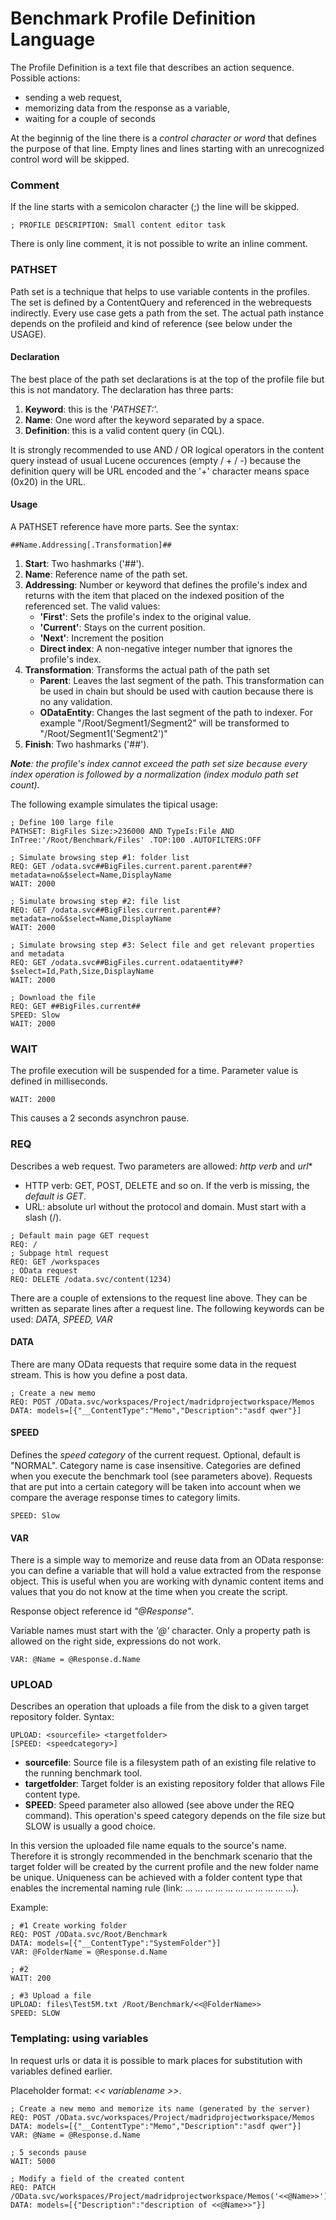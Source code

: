 # Benchmark Profile Definition Language
<a name="BenchmarkProfileDefinitionLanguage"></a>
The Profile Definition is a text file that describes an action sequence. 
Possible actions: 
 - sending a web request, 
 - memorizing data from the response as a variable, 
 - waiting for a couple of seconds
 
At the beginnig of the line there is a *control character or word* that defines the purpose of that line. Empty lines and lines starting with an unrecognized control word will be skipped.

### Comment
If the line starts with a semicolon character (;) the line will be skipped.
```text
; PROFILE DESCRIPTION: Small content editor task
```
There is only line comment, it is not possible to write an inline comment.

### PATHSET

Path set is a technique that helps to use variable contents in the profiles. The set is defined by a ContentQuery and referenced in the webrequests indirectly. Every use case gets a path from the set. The actual path instance depends on the profileid and kind of reference (see below under the USAGE).

#### Declaration

The best place of the path set declarations is 
at the top of the profile file but this is not mandatory. The declaration has three parts:
1. **Keyword**: this is the '*PATHSET:*'.
2. **Name**: One word after the keyword separated by a space.
3. **Definition**: this is a valid content query (in CQL).

It is strongly recommended to use AND / OR logical operators in the content query instead of usual Lucene occurences (empty / + / -) because the definition query will be URL encoded and the '+' character means space (0x20) in the URL.

#### Usage

A PATHSET reference have more parts. See the syntax:
```text
##Name.Addressing[.Transformation]##
```

1. **Start**: Two hashmarks ('##').
2. **Name**: Reference name of the path set.
3. **Addressing**: Number or keyword that defines the profile's index and returns with the item that placed on the indexed position of the referenced set. The valid values:
    - **'First'**: Sets the profile's index to the original value.
    - **'Current'**: Stays on the current position.
    - **'Next'**: Increment the position 
    - **Direct index**: A non-negative integer number that ignores the profile's index.
4.  **Transformation**: Transforms the actual path of the path set
    - **Parent**: Leaves the last segment of the path. This transformation can be used in chain but should be used with caution because there is no any validation.
    - **ODataEntity**: Changes the last segment of the path to indexer. For example "/Root/Segment1/Segment2" will be transformed to "/Root/Segment1('Segment2')"
5. **Finish**:  Two hashmarks ('##').

***Note**: the profile's index cannot exceed the path set size because every index operation is followed by a normalization (index modulo path set count).*

The following example simulates the tipical usage:
```text
; Define 100 large file
PATHSET: BigFiles Size:>236000 AND TypeIs:File AND InTree:'/Root/Benchmark/Files' .TOP:100 .AUTOFILTERS:OFF

; Simulate browsing step #1: folder list
REQ: GET /odata.svc##BigFiles.current.parent.parent##?metadata=no&$select=Name,DisplayName
WAIT: 2000

; Simulate browsing step #2: file list
REQ: GET /odata.svc##BigFiles.current.parent##?metadata=no&$select=Name,DisplayName
WAIT: 2000

; Simulate browsing step #3: Select file and get relevant properties and metadata
REQ: GET /odata.svc##BigFiles.current.odataentity##?$select=Id,Path,Size,DisplayName
WAIT: 2000

; Download the file
REQ: GET ##BigFiles.current##
SPEED: Slow
WAIT: 2000
```

### WAIT
The profile execution will be suspended for a time. Parameter value is defined in milliseconds.
```text
WAIT: 2000
```
This causes a 2 seconds asynchron pause.

### REQ
Describes a web request. Two parameters are allowed: *http verb* and *url**
- HTTP verb: GET, POST, DELETE and so on. If the verb is missing, the *default is GET*.
- URL: absolute url without the protocol and domain. Must start with a slash (/).
```text
; Default main page GET request
REQ: /
; Subpage html request
REQ: GET /workspaces
; OData request
REQ: DELETE /odata.svc/content(1234)
```

There are a couple of extensions to the request line above. They can be written as separate lines after a request line. The following keywords can be used: *DATA, SPEED, VAR*

#### DATA
There are many OData requests that require some data in the request stream. This is how you define a post data.
```text
; Create a new memo
REQ: POST /OData.svc/workspaces/Project/madridprojectworkspace/Memos
DATA: models=[{"__ContentType":"Memo","Description":"asdf qwer"}]
```

#### SPEED
Defines the *speed category* of the current request. Optional, default is "NORMAL". Category name is case insensitive. Categories are defined when you execute the benchmark tool (see parameters above). Requests that are put into a certain category will be taken into account when we compare the average response times to category limits.
```text
SPEED: Slow
```

#### VAR
There is a simple way to memorize and reuse data from an OData response: you can define a variable that will hold a value extracted from the response object. This is useful when you are working with dynamic content items and values that you do not know at the time when you create the script.

Response object reference id *"@Response"*.

Variable names must start with the *'@'* character. Only a property path is allowed on the right side, expressions do not work.
```text
VAR: @Name = @Response.d.Name
```
### UPLOAD
Describes an operation that uploads a file from the disk to a given target repository folder. Syntax:
```text
UPLOAD: <sourcefile> <targetfolder>
[SPEED: <speedcategory>]
```
  - **sourcefile**: Source file is a filesystem path of an existing file relative to the running benchmark tool. 
  - **targetfolder**: Target folder is an existing repository folder that allows File content type.
  - **SPEED**: Speed parameter also allowed (see above under the REQ command). This operation's speed category depends on the file size but SLOW is usually a good choice.

In this version the uploaded file name equals to the source's name. Therefore it is strongly recommended in the benchmark scenario that the target folder will be created by the current profile and the new folder name be unique. Uniqueness can be achieved with a folder content type that enables the incremental naming rule (link: ... ... ... ... ... ... ... ... ... ... ...).

Example:
```text
; #1 Create working folder
REQ: POST /OData.svc/Root/Benchmark
DATA: models=[{"__ContentType":"SystemFolder"}]
VAR: @FolderName = @Response.d.Name

; #2
WAIT: 200

; #3 Upload a file
UPLOAD: files\Test5M.txt /Root/Benchmark/<<@FolderName>>
SPEED: SLOW
```

### Templating: using variables
In request urls or data it is possible to mark places for substitution with variables defined earlier.

Placeholder format: *<< variablename >>*.

```text
; Create a new memo and memorize its name (generated by the server)
REQ: POST /OData.svc/workspaces/Project/madridprojectworkspace/Memos
DATA: models=[{"__ContentType":"Memo","Description":"asdf qwer"}]
VAR: @Name = @Response.d.Name

; 5 seconds pause
WAIT: 5000

; Modify a field of the created content
REQ: PATCH /OData.svc/workspaces/Project/madridprojectworkspace/Memos('<<@Name>>')
DATA: models=[{"Description":"description of <<@Name>>"}]
```

